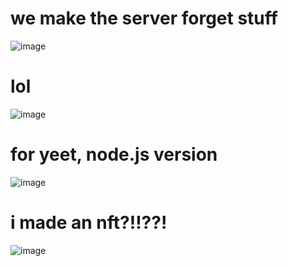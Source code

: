 # we make the server forget stuff
![image](https://user-images.githubusercontent.com/67127399/159920463-d54a4aed-b1e9-4768-8893-1286e6f800ba.png)

# lol
![image](https://user-images.githubusercontent.com/67127399/160401899-9c9e222f-02e0-4f47-9802-cb5248f9df4a.png)

# for yeet, node.js version
![image](https://user-images.githubusercontent.com/67127399/160403606-abe9df01-e97a-4b7b-bd97-debde56355b9.png)

# i made an nft?!!??!
![image](https://user-images.githubusercontent.com/67127399/160406359-5c5af67c-bb47-4883-a9d6-a3f4818b5b1f.png)
